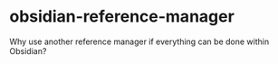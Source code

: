 # obsidian-reference-manager
Why use another reference manager if everything can be done within Obsidian?
